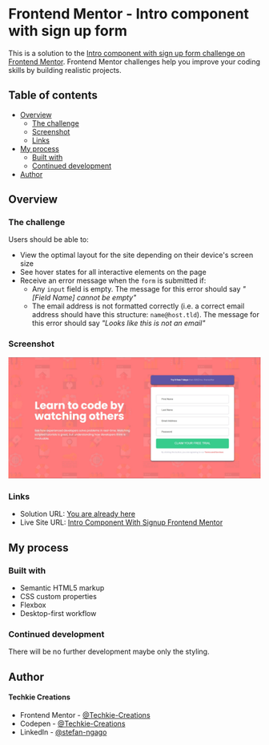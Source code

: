 # Frontend Mentor - Intro component with sign up form

This is a solution to the [Intro component with sign up form challenge on Frontend Mentor](https://www.frontendmentor.io/challenges/intro-component-with-signup-form-5cf91bd49edda32581d28fd1). Frontend Mentor challenges help you improve your coding skills by building realistic projects. 

## Table of contents

- [Overview](#overview)
  - [The challenge](#the-challenge)
  - [Screenshot](#screenshot)
  - [Links](#links)
- [My process](#my-process)
  - [Built with](#built-with)
  - [Continued development](#continued-development)
- [Author](#author)

## Overview

### The challenge

Users should be able to:

- View the optimal layout for the site depending on their device's screen size
- See hover states for all interactive elements on the page
- Receive an error message when the `form` is submitted if:
  - Any `input` field is empty. The message for this error should say *"[Field Name] cannot be empty"*
  - The email address is not formatted correctly (i.e. a correct email address should have this structure: `name@host.tld`). The message for this error should say *"Looks like this is not an email"*

### Screenshot

![Preview Image](./design/preview.jpg)

### Links

- Solution URL: [You are already here](https://github.com/Techkie-Creations/intro-component-frontendmentor)
- Live Site URL: [Intro Component With Signup Frontend Mentor](https://techkie-creations.github.io/intro-component-frontendmentor)

## My process

### Built with

- Semantic HTML5 markup
- CSS custom properties
- Flexbox
- Desktop-first workflow

### Continued development

There will be no further development maybe only the styling.

## Author

#### Techkie Creations

- Frontend Mentor - [@Techkie-Creations](https://www.frontendmentor.io/profile/Techkie-Creations)
- Codepen - [@Techkie-Creations](https://codepen.io/Tech--Guy)
- LinkedIn - [@stefan-ngago](https://www.linkedin.com/in/stefan-ngago)